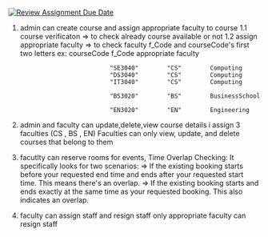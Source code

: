 [![Review Assignment Due Date](https://classroom.github.com/assets/deadline-readme-button-24ddc0f5d75046c5622901739e7c5dd533143b0c8e959d652212380cedb1ea36.svg)](https://classroom.github.com/a/MhkFIDKy)


1. admin can create course and assign appropriate faculty to course 
                1.1 course verificaton => to check already course available or not
                1.2 assign appropriate faculty => to check faculty f_Code and courseCode's first two letters 
                                ex: 
                                courseCode      f_Code      appropriate faculty

                                "SE3040"        "CS"        Computing 
                                "DS3040"        "CS"        Computing
                                "IT3040"        "CS"        Computing 

                                "BS3020"        "BS"        BusinessSchool

                                "EN3020"        "EN"        Engineering

2. admin and faculty can update,delete,view course details 
   i assign 3 faculties (CS , BS , EN) 
   Faculties can only view, update, and delete courses that belong to them 

3. facutlty can reserve rooms for events,
            Time Overlap Checking:
            It specifically looks for two scenarios:
                       => If the existing booking starts before your requested end time and ends after your      requested start time. This means there's an overlap.
                       => If the existing booking starts and ends exactly at the same time as your requested booking. This also indicates an overlap.

4. faculty can assign staff and resign staff 
            only appropriate faculty can resign staff